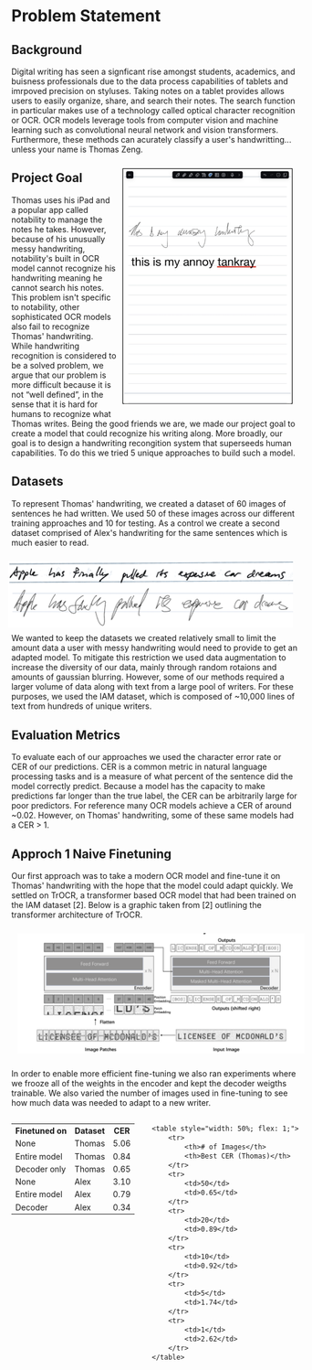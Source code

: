 <!---
layout: default
-->

# Problem Statement

## Background
Digital writing has seen a signficant rise amongst students, academics, and buisness professionals due to the data process capabilities of tablets and imrpoved precision on styluses. Taking notes on a tablet provides allows users to easily organize, share, and search their notes. The search function in particular makes use of a technology called optical character recognition or OCR. OCR models leverage tools from computer vision and machine learning such as convolutional neural network and vision transformers. Furthermore, these methods can acurately classify a user's handwritting... unless your name is Thomas Zeng. 

<!--- ![Alt text](thomas_notability.png "We're in for a challenge") -->
<style>
  .padded-image {
    padding: 10px; /* Adjust the padding value as needed */
  }
</style>

<img src="thomas_notability.png" alt="Alt text" align="right" class="padded-image" width="300"/>

<!--- <style>
  .image-container {
    display: flex; /* Use flexbox layout */
    flex-direction: column; /* Stack elements vertically */
    align-items: center; /* Center items horizontally */
  }
  .padded-image {
    padding: 10px; /* Adjust the padding value as needed */
  }
  .title {
    margin-top: 5px; /* Add some space between the image and the title text */
  }
</style> 

<div class="image-container">
  <img src="thomas_notability.png" alt="Alt text" class="padded-image" width="300"/>
  <div class="title">Title text</div>
</div>-->

## Project Goal
Thomas uses his iPad and a popular app called notability to manage the notes he takes. However, because of his unusually messy handwriting, notability's built in OCR model cannot recognize his handwriting meaning he cannot search his notes. This problem isn't specific to notability, other sophisticated OCR models also fail to recognize Thomas' handwriting. While handwriting recognition is considered to be a solved problem, we argue that our problem is more difficult because it is not “well defined”, in the sense that it is hard for humans to recognize what Thomas writes.
Being the good friends we are, we made our project goal to create a model that could recognize his writing along. More broadly, our goal is to design a handwriting recongition system that superseeds human capabilities. To do this we tried 5 unique approaches to build such a model.

## Datasets
To represent Thomas' handwriting, we created a dataset of 60 images of sentences he had written. We used 50 of these images across our different training approaches and 10 for testing. As a control we create a second dataset comprised of Alex's handwriting for the same sentences which is much easier to read. 

<img src="dataset.png" alt="Alt text" align="right" class="padded-image" width="500"/>

We wanted to keep the datasets we created relatively small to limit the amount data a user with messy handwriting would need to provide to get an adapted model. To mitigate this restriction we used data augmentation to increase the diversity of our data, mainly through random rotaions and amounts of gaussian blurring. However, some of our methods required a larger volume of data along with text from a large pool of writers. For these purposes, we used the IAM dataset, which is composed of ~10,000 lines of text from hundreds of unique writers.

## Evaluation Metrics

To evaluate each of our approaches we used the character error rate or CER of our predictions. CER is a common metric in natural language processing tasks and is a measure of what percent of the sentence did the model correctly predict. Because a model has the capacity to make predictions far longer than the true label, the CER can be arbitrarily large for poor predictors. For reference many OCR models achieve a CER of around ~0.02. However, on Thomas' handwriting, some of these same models had a CER > 1.

## Approch 1 Naive Finetuning

Our first approach was to take a modern OCR model and fine-tune it on Thomas' handwriting with the hope that the model could adapt quickly. We settled on TrOCR, a transformer based OCR model that had been trained on the IAM dataset [2]. Below is a graphic taken from [2] outlining the transformer architecture of TrOCR.

<img src="trocr.png" alt="Alt text" class="padded-image" width="900"/>

In order to enable more efficient fine-tuning we also ran experiments where we frooze all of the weights in the encoder and kept the decoder weigths trainable. We also varied the number of images used in fine-tuning to see how much data was needed to adapt to a new writer.

<div style="display: flex; justify-content: center;">
    <table style="width: 50%; flex: 1;">
        <tr>
            <th>Finetuned on</th>
            <th>Dataset</th>
            <th>CER</th>
        </tr>
        <tr>
            <td>None</td>
            <td>Thomas</td>
            <td>5.06</td>
        </tr>
        <tr>
            <td>Entire model</td>
            <td>Thomas</td>
            <td>0.84</td>
        </tr>
        <tr>
            <td>Decoder only</td>
            <td>Thomas</td>
            <td>0.65</td>
        </tr>
        <tr>
            <td>None</td>
            <td>Alex</td>
            <td>3.10</td>
        </tr>
        <tr>
            <td>Entire model</td>
            <td>Alex</td>
            <td>0.79</td>
        </tr>
        <tr>
            <td>Decoder</td>
            <td>Alex</td>
            <td>0.34</td>
        </tr>
    </table>

    <table style="width: 50%; flex: 1;">
        <tr>
            <th># of Images</th>
            <th>Best CER (Thomas)</th>
        </tr>
        <tr>
            <td>50</td>
            <td>0.65</td>
        </tr>
        <tr>
            <td>20</td>
            <td>0.89</td>
        </tr>
        <tr>
            <td>10</td>
            <td>0.92</td>
        </tr>
        <tr>
            <td>5</td>
            <td>1.74</td>
        </tr>
        <tr>
            <td>1</td>
            <td>2.62</td>
        </tr>
    </table>
</div>
<!---
| Header 1 | Header 2 | Header 3 | 
|----------|----------|----------|
| Cell 1   | Cell 2   | Cell 3   |
| Cell 4   | Cell 5   | Cell 6   |

| Header 1 | Header 2 | Header 3 |
|----------|----------|----------|
| Cell 1   | Cell 2   | Cell 3   |
| Cell 4   | Cell 5   | Cell 6   | -->

The results shown above demonstrate that Thomas' dataset is both visually more difficult for humans and quantitatively more difficult for the OCR model than Alex's dataset. We also see that freezing the encoder facilitates more efficient fine-tuning in all instances. However, the performance is still far away from what we would hope for in an OCR model.

## Approch 2 Supervised domain adaptation

<img src="supervised_domain_adaptation.png" alt="Alt text" class="padded-image" width="900"/>

The above figure is borrowed from [4].

## Approch 3 Transfer learning

<img src="transfer_learning.png" alt="Alt text" class="padded-image" width="500"/>

The above figure is borrowed from [1].

## Approch 4 Dual-decoder

<img src="dual_decoder.png" alt="Alt text" class="padded-image" width="500"/>

## Approch 5 Meta learning

Another idea we considered was to think of classfying writing from different writers as related yet distinct tasks. This led us to adopt the paragdigm of meta-learning where the goal is to train a model that learns traits across similar tasks which are then leveraged when adapting to a specific task. The motivation for doing this was realizing that letters for different writers can vary but should be somewhat consistent across all text for a particular writer. For example an 'a' may look different in Thomas' dataset and in Alex's dataset but all the 'a's in Thomas' dataset should look similar. Thus, it may be more important to learn parameters which can be easily adapted to different writers than one set of parameters that performs best across all writers. 

<img src="meta_learning.png" alt="Alt text" class="padded-image" width="500"/>

To leverage writing samples from a variety of writers we applied MAML [3] to the IAM dataset. The idea of how we want to use meta-learning is shown in the above figure adapted from [3]. Below we have the results obtained from applying MAML to TrOCR.

<div style="display: flex; justify-content: center;">
    <table style="margin-left: auto; margin-right: auto;">
        <tr>
            <th>Checkpoint</th>
            <th>Dataset</th>
            <th>CER</th>
        </tr>
        <tr>
            <td>Original TrOCR checkpoint</td>
            <td>Thomas</td>
            <td>5.06</td>
        </tr>
        <tr>
            <td>Original TrOCR checkpoint (with finetuning)</td>
            <td>Thomas</td>
            <td>0.84</td>
        </tr>
        <tr>
            <td>MAML checkpoint (with finetuning)</td>
            <td>Thomas</td>
            <td>0.78</td>
        </tr>
        <tr>
            <td>Original checkpoint (with finetuning decoder)</td>
            <td>Thomas</td>
            <td>0.65</td>
        </tr>
        <tr>
            <td>MAML checkpoint (with finetuning decoder)</td>
            <td>Thomas</td>
            <td>0.51</td>
        </tr>
        <tr>
            <td>Original TrOCR checkpoint</td>
            <td>Alex</td>
            <td>3.10</td>
        </tr>
        <tr>
            <td>Original TrOCR checkpoint (with finetuning)</td>
            <td>Alex</td>
            <td>0.79</td>
        </tr>
        <tr>
            <td>MAML checkpoint (with finetuning)</td>
            <td>Alex</td>
            <td>0.77</td>
        </tr>
        <tr>
            <td>Original checkpoint (with finetuning decoder)</td>
            <td>Alex</td>
            <td>0.34</td>
        </tr>
        <tr>
            <td>MAML checkpoint (with finetuning decoder)</td>
            <td>Alex</td>
            <td>0.26</td>
        </tr>
    </table>
</div>

## Analysis

## References
[1] Houlsby, Neil, et al. "Parameter-efficient transfer learning for NLP." International conference on machine learning. PMLR, 2019.

[2] Minghao Li et al. “Trocr: Transformer-based optical character recognition with pre-trained models”. In: Proceedings of the AAAI Conference on Artificial Intelligence . Vol. 37. 11. 2023, pp. 13094–13102.

[3] Finn et al. 2017. Model-Agnostic Meta-Learning for Fast Adaptation of Deep Networks.

[4] Qi, Wang, et al. "Parameter-efficient tuning on layer normalization for pre-trained language models." arXiv preprint arXiv:2211.08682 (2022).
